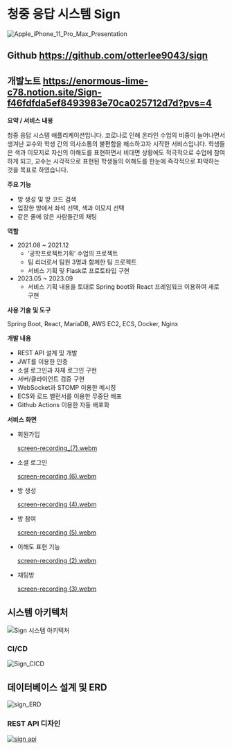 # 청중 응답 시스템 Sign

![Apple_iPhone_11_Pro_Max_Presentation](https://github.com/otterlee9043/sign/assets/43086065/d5f2c32b-0438-4a98-89fd-e7f555921185)


## **Github** https://github.com/otterlee9043/sign

## **개발노트**  https://enormous-lime-c78.notion.site/Sign-f46fdfda5ef8493983e70ca025712d7d?pvs=4

**요약 / 서비스 내용**

 청중 응답 시스템 애플리케이션입니다. 코로나로 인해 온라인 수업의 비중이 늘어나면서 생겨난 교수와 학생 간의 의사소통의 불편함을 해소하고자 시작한 서비스입니다. 학생들은 색과 이모지로 자신의 이해도를 표현하면서 비대면 상황에도 적극적으로 수업에 참여하게 되고, 교수는 시각적으로 표현된 학생들의 이해도를 한눈에 즉각적으로 파악하는 것을 목표로 하였습니다.

**주요 기능**

- 방 생성 및 방 코드 검색
- 입장한 방에서 좌석 선택, 색과 이모지 선택
- 같은 줄에 앉은 사람들간의 채팅

**역할**

- 2021.08 ~ 2021.12
    - ‘공학프로젝트기획’ 수업의 프로젝트
    - 팀 리더로서 팀원 3명과 함께한 팀 프로젝트
    - 서비스 기획 및 Flask로 프로토타입 구현
- 2023.05 ~ 2023.09
    - 서비스 기획 내용을 토대로 Spring boot와 React 프레임워크 이용하여 새로 구현

**사용 기술 및 도구**

Spring Boot, React, MariaDB, AWS EC2, ECS, Docker, Nginx

**개발 내용**

- REST API 설계 및 개발
- JWT를 이용한 인증
- 소셜 로그인과 자체 로그인 구현
- 서버/클라이언트 검증 구현
- WebSocket과 STOMP 이용한 메시징
- ECS와 로드 밸런서를 이용한 무중단 배포
- Github Actions 이용한 자동 배포화

**서비스 화면**

- 회원가입

    [screen-recording_(7).webm](https://github.com/otterlee9043/sign/assets/43086065/b1f2dd9d-efe0-4931-9236-49fa8facf20b)


- 소셜 로그인
    
    [screen-recording (6).webm](https://github.com/otterlee9043/sign/assets/43086065/2ccf44f4-caf2-4181-ae08-8f47721e07f8)
    

- 방 생성
    
    [screen-recording (4).webm](https://github.com/otterlee9043/sign/assets/43086065/5026572f-42ad-49d5-8630-70a70fea1e4d)
    

- 방 참여
    
    [screen-recording (5).webm](https://github.com/otterlee9043/sign/assets/43086065/8d5282ea-8520-4a1c-9e8e-81f279e125d5)
    

- 이해도 표현 기능
    
    [screen-recording (2).webm](https://github.com/otterlee9043/sign/assets/43086065/d02d487d-a11e-480f-918b-31776e0841d8)
  

- 채팅방
    
    [screen-recording (3).webm](https://github.com/otterlee9043/sign/assets/43086065/c0d9afe4-b78f-401e-b596-e62856731544)
    

## 시스템 아키텍처

![Sign 시스템 아키텍처](https://github.com/otterlee9043/sign/assets/43086065/bc52bb45-382d-4b58-bf15-d4a863781e87)

### CI/CD

![Sign_CICD](https://github.com/otterlee9043/sign/assets/43086065/ef12db41-dab9-48ef-81c1-c9b01a3c1d7c)

## 데이터베이스 설계 및 ERD

![sign_ERD](https://github.com/otterlee9043/sign/assets/43086065/046f9ed2-8ad8-40f9-8653-bbf3211f7b6b)


### REST API 디자인
[![sign api](https://github.com/otterlee9043/sign/assets/43086065/5a255861-0f62-4e7c-a984-c6b60c394c38)](https://otterlee9043.github.io/)
